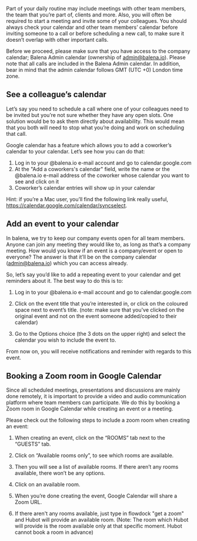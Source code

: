 Part of your daily routine may include meetings with other team members, the team that you’re part of, clients and more. Also, you will often be required to start a meeting and invite some of your colleagues. You should always check your calendar and other team members’ calendar before inviting someone to a call or before scheduling a new call, to make sure it doesn’t overlap with other important calls. 

Before we proceed, please make sure that you have access to the company calendar; Balena Admin calendar (ownership of admin@balena.io). Please note that all calls are included in the Balena Admin calendar. In addition, bear in mind that the admin calendar follows GMT (UTC +0) London time zone.

## See a colleague’s calendar
Let’s say you need to schedule a call where one of your colleagues need to be invited but you’re not sure whether they have any open slots. One solution would be to ask them directly about availability. This would mean that you both will need to stop what you’re doing and work on scheduling that call.

Google calendar has a feature which allows you to add a coworker’s calendar to your calendar. Let’s see how you can do that:

1. Log in to your @balena.io e-mail account and go to calendar.google.com
1. At the "Add a coworkers's calendar" field, write the name or the @balena.io e-mail address of the coworker whose calendar you want to see and click on it
1. Coworker’s calendar entries will show up in your calendar

Hint: if you’re a Mac user, you’ll find the following link really useful, https://calendar.google.com/calendar/syncselect.

## Add an event to your calendar
In balena, we try to keep our company events open for all team members. Anyone can join any meeting they would like to, as long as that’s a company meeting. How would you know if an event is a company/event or open to everyone? The answer is that it’ll be on the company calendar (admin@balena.io) which you can access already. 

So, let’s say you’d like to add a repeating event to your calendar and get reminders about it. The best way to do this is to:

1. Log in to your @balena.io e-mail account and go to calendar.google.com
1. Click on the event title that you’re interested in, or click on the coloured space next to event’s title. (note: make sure that you've clicked on the original event and not on the event someone added/copied to their calendar)

3. Go to the Options choice (the 3 dots on the upper right) and select the calendar you wish to include the event to.

From now on, you will receive notifications and reminder with regards to this event.

## Booking a Zoom room in Google Calendar

Since all scheduled meetings, presentations and discussions are mainly done remotely, it is important to provide a video and audio communication platform where team members can participate. We do this by booking a Zoom room in Google Calendar while creating an event or a meeting.

Please check out the following steps to include a zoom room when creating an event:

1. When creating an event, click on the “ROOMS” tab next to the “GUESTS” tab.

2. Click on “Available rooms only”, to see which rooms are available. 

3. Then you will see a list of available rooms. If there aren’t any rooms available, there won’t be any options.

4. Click on an available room.

5. When you’re done creating the event, Google Calendar will share a Zoom URL.

6. If there aren't any rooms available, just type in flowdock "get a zoom" and Hubot will provide an available room. (Note: The room which Hubot will provide is the room available only at that specific moment. Hubot cannot book a room in advance)
